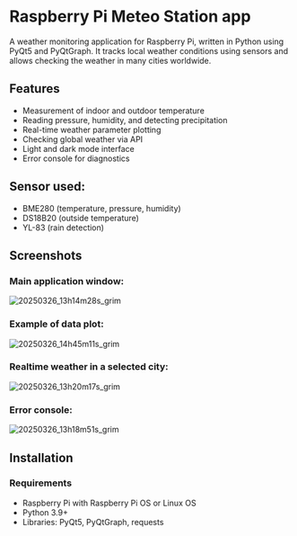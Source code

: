 # Raspberry Pi Meteo Station app

A weather monitoring application for Raspberry Pi, written in Python using PyQt5 and PyQtGraph. It tracks local weather conditions using sensors and allows checking the weather in many cities worldwide.

## Features

- Measurement of indoor and outdoor temperature
- Reading pressure, humidity, and detecting precipitation
- Real-time weather parameter plotting
- Checking global weather via API
- Light and dark mode interface
- Error console for diagnostics

## Sensor used:
  
- BME280 (temperature, pressure, humidity)
- DS18B20 (outside temperature)
- YL-83 (rain detection)


## Screenshots

### Main application window:
![20250326_13h14m28s_grim](https://github.com/user-attachments/assets/e0e6615b-9633-41dc-8d1f-b211bb607d1f)

### Example of data plot:
![20250326_14h45m11s_grim](https://github.com/user-attachments/assets/1ef56bb4-bf7a-4ae8-babb-a9dccb9ed26f)

### Realtime weather in a selected city:

![20250326_13h20m17s_grim](https://github.com/user-attachments/assets/842d94ef-b7ab-412a-9613-e1611ed547d4)

### Error console:

![20250326_13h18m51s_grim](https://github.com/user-attachments/assets/d43ebd6d-3d6d-4700-a02a-0facbc0677f8)



## Installation

### Requirements

- Raspberry Pi with Raspberry Pi OS or Linux OS
- Python 3.9+
- Libraries: PyQt5, PyQtGraph, requests
